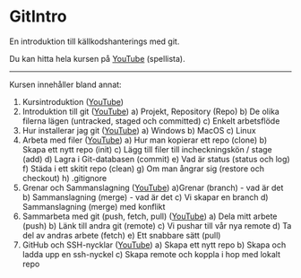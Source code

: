 # GitIntro

En introduktion till källkodshanterings med git.

Du kan hitta hela kursen på [YouTube](https://youtube.com/playlist?list=PLwh73nXB3whgormDmX_skiiJfHfOa9Jgd) (spellista).

---

Kursen innehåller bland annat:

1. Kursintroduktion ([YouTube](https://youtu.be/0nfyNwYZzZ4))
2. Introduktion till git ([YouTube](https://youtu.be/I7rokA7Xi8g))
   a) Projekt, Repository (Repo)
   b) De olika filerna lägen (untracked, staged och committed)
   c) Enkelt arbetsflöde
3. Hur installerar jag git ([YouTube](https://youtu.be/BIbHLG8W2Y8))
   a) Windows
   b) MacOS
   c) Linux
4. Arbeta med filer ([YouTube](https://youtu.be/v--NHSvaUeI))
   a) Hur man kopierar ett repo (clone)
   b) Skapa ett nytt repo (init)
   c) Lägg till filer till incheckningskön / stage (add)
   d) Lagra i Git-databasen (commit)
   e) Vad är status (status och log)
   f) Städa i ett skitit repo (clean)
   g) Om man ångrar sig (restore och checkout)
   h) .gitignore
5. Grenar och Sammanslagning ([YouTube](https://youtu.be/d3gC_VQeurQ))
   a)Grenar (branch) - vad är det
   b) Sammanslagning (merge) - vad är det
   c) Vi skapar en branch
   d) Sammanslagning (merge) med konflikt
6. Sammarbeta med git (push, fetch, pull) ([YouTube](https://youtu.be/XxQLcWjDiG0))
   a) Dela mitt arbete (push)
   b) Länk till andra git (remote)
   c) Vi pushar till vår nya remote
   d) Ta del av andras arbete (fetch)
   e) Ett snabbare sätt (pull)
7. GitHub och SSH-nycklar ([YouTube](https://youtu.be/FN0xj82q1io))
   a) Skapa ett nytt repo
   b) Skapa och ladda upp en ssh-nyckel
   c) Skapa remote och koppla i hop med lokalt repo